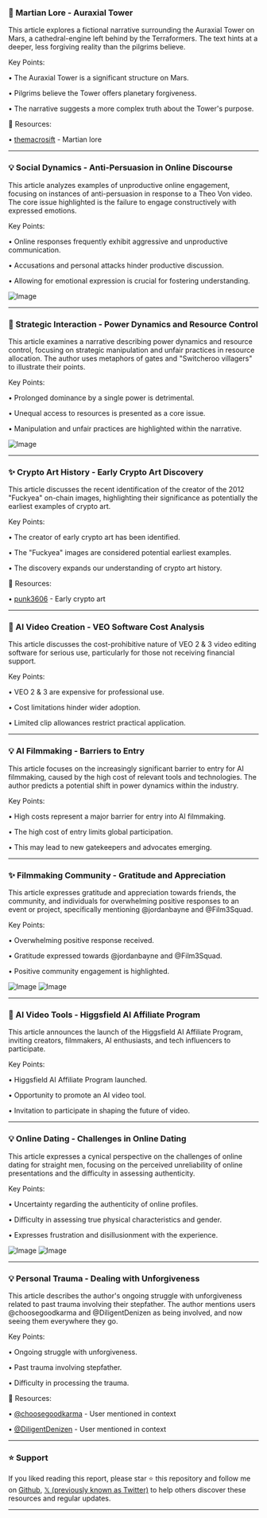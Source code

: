 ### 🤖 Martian Lore - Auraxial Tower

This article explores a fictional narrative surrounding the Auraxial Tower on Mars, a cathedral-engine left behind by the Terraformers.  The text hints at a deeper, less forgiving reality than the pilgrims believe.

Key Points:

• The Auraxial Tower is a significant structure on Mars.

• Pilgrims believe the Tower offers planetary forgiveness.


• The narrative suggests a more complex truth about the Tower's purpose.



🔗 Resources:

• [themacrosift](https://x.com/themacrosift/status/1925372417146593516) - Martian lore


---
### 💡 Social Dynamics - Anti-Persuasion in Online Discourse

This article analyzes examples of unproductive online engagement, focusing on instances of anti-persuasion in response to a Theo Von video.  The core issue highlighted is the failure to engage constructively with expressed emotions.

Key Points:

• Online responses frequently exhibit aggressive and unproductive communication.

• Accusations and personal attacks hinder productive discussion.

• Allowing for emotional expression is crucial for fostering understanding.


![Image](https://pbs.twimg.com/media/Grbdh4BbAAEhwCj.jpg)


---
### 🤖 Strategic Interaction - Power Dynamics and Resource Control

This article examines a narrative describing power dynamics and resource control, focusing on strategic manipulation and unfair practices in resource allocation.  The author uses metaphors of gates and "Switcheroo villagers" to illustrate their points.

Key Points:

• Prolonged dominance by a single power is detrimental.

• Unequal access to resources is presented as a core issue.

• Manipulation and unfair practices are highlighted within the narrative.



![Image](https://pbs.twimg.com/media/GrhB12cXAAA3OoT?format=jpg&name=small)


---
### ✨ Crypto Art History - Early Crypto Art Discovery

This article discusses the recent identification of the creator of the 2012 "Fuckyea" on-chain images, highlighting their significance as potentially the earliest examples of crypto art.

Key Points:

• The creator of early crypto art has been identified.

• The "Fuckyea" images are considered potential earliest examples.

•  The discovery expands our understanding of crypto art history.


🔗 Resources:

• [punk3606](https://t.co/o0bISbRpBD) - Early crypto art


---
### 🚀 AI Video Creation - VEO Software Cost Analysis

This article discusses the cost-prohibitive nature of VEO 2 & 3 video editing software for serious use, particularly for those not receiving financial support.

Key Points:

• VEO 2 & 3 are expensive for professional use.

• Cost limitations hinder wider adoption.

• Limited clip allowances restrict practical application.



---
### 💡 AI Filmmaking - Barriers to Entry

This article focuses on the increasingly significant barrier to entry for AI filmmaking, caused by the high cost of relevant tools and technologies.  The author predicts a potential shift in power dynamics within the industry.

Key Points:

• High costs represent a major barrier for entry into AI filmmaking.

• The high cost of entry limits global participation.

•  This may lead to new gatekeepers and advocates emerging.


---
### ✨ Filmmaking Community - Gratitude and Appreciation

This article expresses gratitude and appreciation towards friends, the community, and individuals for overwhelming positive responses to an event or project, specifically mentioning @jordanbayne and @Film3Squad.

Key Points:

• Overwhelming positive response received.

•  Gratitude expressed towards @jordanbayne and @Film3Squad.

•  Positive community engagement is highlighted.



![Image](https://pbs.twimg.com/media/GrgzyDmXEAACMyW?format=jpg&name=small)
![Image](https://pbs.twimg.com/media/GrgzyDpW0AAzZs0?format=jpg&name=small)


---
### 🚀 AI Video Tools - Higgsfield AI Affiliate Program

This article announces the launch of the Higgsfield AI Affiliate Program, inviting creators, filmmakers, AI enthusiasts, and tech influencers to participate.

Key Points:

• Higgsfield AI Affiliate Program launched.

•  Opportunity to promote an AI video tool.

•  Invitation to participate in shaping the future of video.



---
### 💡 Online Dating - Challenges in Online Dating

This article expresses a cynical perspective on the challenges of online dating for straight men, focusing on the perceived unreliability of online presentations and the difficulty in assessing authenticity.

Key Points:

• Uncertainty regarding the authenticity of online profiles.

• Difficulty in assessing true physical characteristics and gender.

• Expresses frustration and disillusionment with the experience.



![Image](https://pbs.twimg.com/media/GraldBVWQAA75gA?format=jpg&name=small)
![Image](https://pbs.twimg.com/media/GraldBUWQAATY-r?format=jpg&name=small)


---
### 💡 Personal Trauma - Dealing with Unforgiveness

This article describes the author's ongoing struggle with unforgiveness related to past trauma involving their stepfather. The author mentions users @choosegoodkarma and @DiligentDenizen as being involved, and now seeing them everywhere they go.

Key Points:

• Ongoing struggle with unforgiveness.

• Past trauma involving stepfather.

• Difficulty in processing the trauma.

🔗 Resources:

• [@choosegoodkarma](https://x.com/ChooseGoodKarma) - User mentioned in context

• [@DiligentDenizen](https://x.com/DiligentDenizen) - User mentioned in context


---

### ⭐️ Support

If you liked reading this report, please star ⭐️ this repository and follow me on [Github](https://github.com/Drix10), [𝕏 (previously known as Twitter)](https://x.com/DRIX_10_) to help others discover these resources and regular updates.

---